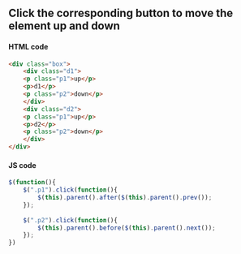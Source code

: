 ## Click the corresponding button to move the element up and down
#### HTML code
```html
<div class="box">
    <div class="d1">
	<p class="p1">up</p>
	<p>d1</p>
	<p class="p2">down</p>
    </div>		
    <div class="d2">
	<p class="p1">up</p>
	<p>d2</p>
	<p class="p2">down</p>
    </div>
</div>
```
#### JS code
```javascript
$(function(){		
    $(".p1").click(function(){
        $(this).parent().after($(this).parent().prev());
    });
		
    $(".p2").click(function(){
        $(this).parent().before($(this).parent().next());
    });			
})
